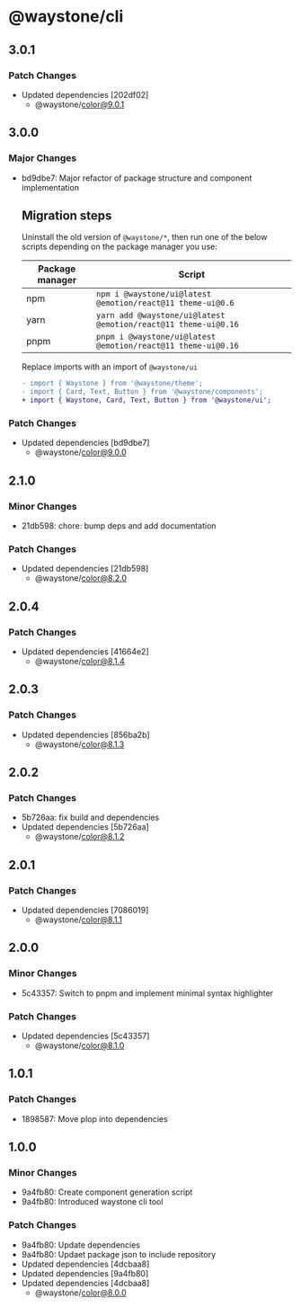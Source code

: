 # @waystone/cli

## 3.0.1

### Patch Changes

- Updated dependencies [202df02]
  - @waystone/color@9.0.1

## 3.0.0

### Major Changes

- bd9dbe7: Major refactor of package structure and component implementation

  ## Migration steps

  Uninstall the old version of `@waystone/*`, then run one of the below scripts depending on the package manager you use:

  | Package manager | Script                                                         |
  | --------------- | -------------------------------------------------------------- |
  | npm             | `npm i @waystone/ui@latest @emotion/react@11 theme-ui@0.6`     |
  | yarn            | `yarn add @waystone/ui@latest @emotion/react@11 theme-ui@0.16` |
  | pnpm            | `pnpm i @waystone/ui@latest @emotion/react@11 theme-ui@0.16`   |

  Replace imports with an import of `@waystone/ui`

  ```diff
  - import { Waystone } from '@waystone/theme';
  - import { Card, Text, Button } from '@waystone/components';
  + import { Waystone, Card, Text, Button } from '@waystone/ui';
  ```

### Patch Changes

- Updated dependencies [bd9dbe7]
  - @waystone/color@9.0.0

## 2.1.0

### Minor Changes

- 21db598: chore: bump deps and add documentation

### Patch Changes

- Updated dependencies [21db598]
  - @waystone/color@8.2.0

## 2.0.4

### Patch Changes

- Updated dependencies [41664e2]
  - @waystone/color@8.1.4

## 2.0.3

### Patch Changes

- Updated dependencies [856ba2b]
  - @waystone/color@8.1.3

## 2.0.2

### Patch Changes

- 5b726aa: fix build and dependencies
- Updated dependencies [5b726aa]
  - @waystone/color@8.1.2

## 2.0.1

### Patch Changes

- Updated dependencies [7086019]
  - @waystone/color@8.1.1

## 2.0.0

### Minor Changes

- 5c43357: Switch to pnpm and implement minimal syntax highlighter

### Patch Changes

- Updated dependencies [5c43357]
  - @waystone/color@8.1.0

## 1.0.1

### Patch Changes

- 1898587: Move plop into dependencies

## 1.0.0

### Minor Changes

- 9a4fb80: Create component generation script
- 9a4fb80: Introduced waystone cli tool

### Patch Changes

- 9a4fb80: Update dependencies
- 9a4fb80: Updaet package json to include repository
- Updated dependencies [4dcbaa8]
- Updated dependencies [9a4fb80]
- Updated dependencies [4dcbaa8]
  - @waystone/color@8.0.0
